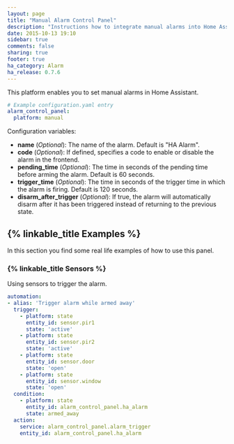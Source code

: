 ```yaml
---
layout: page
title: "Manual Alarm Control Panel"
description: "Instructions how to integrate manual alarms into Home Assistant."
date: 2015-10-13 19:10
sidebar: true
comments: false
sharing: true
footer: true
ha_category: Alarm
ha_release: 0.7.6
---
```



This platform enables you to set manual alarms in Home Assistant.

```yaml
# Example configuration.yaml entry
alarm_control_panel:
  platform: manual
```

Configuration variables:

- **name** (*Optional*): The name of the alarm. Default is "HA Alarm".
- **code** (*Optional*): If defined, specifies a code to enable or disable the alarm in the frontend.
- **pending_time** (*Optional*): The time in seconds of the pending time before arming the alarm. Default is 60 seconds.
- **trigger_time** (*Optional*): The time in seconds of the trigger time in which the alarm is firing. Default is 120 seconds.
- **disarm_after_trigger** (*Optional*): If true, the alarm will automatically disarm after it has been triggered instead of returning to the previous state.

## {% linkable_title Examples %}

In this section you find some real life examples of how to use this panel.

### {% linkable_title Sensors %}

Using sensors to trigger the alarm.

```yaml
automation:
- alias: 'Trigger alarm while armed away'
  trigger:
    - platform: state
      entity_id: sensor.pir1
      state: 'active'
    - platform: state
      entity_id: sensor.pir2
      state: 'active'
    - platform: state
      entity_id: sensor.door
      state: 'open'
    - platform: state
      entity_id: sensor.window
      state: 'open'
  condition:
    - platform: state
      entity_id: alarm_control_panel.ha_alarm
      state: armed_away
  action:
    service: alarm_control_panel.alarm_trigger
    entity_id: alarm_control_panel.ha_alarm
```

